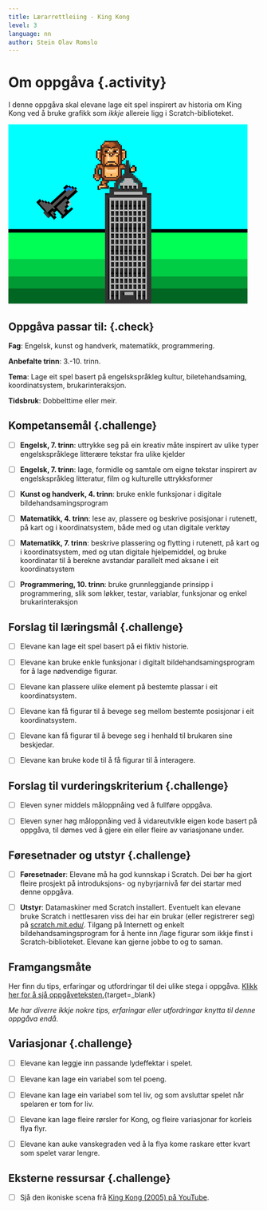 ```yaml
---
title: Lærarrettleiing - King Kong
level: 3
language: nn
author: Stein Olav Romslo
---
```



# Om oppgåva {.activity}

I denne oppgåva skal elevane lage eit spel inspirert av historia om King Kong
ved å bruke grafikk som *ikkje* allereie ligg i Scratch-biblioteket.

![Bilete av King Kong som passar seg for fly](kingkong.png)

## Oppgåva passar til: {.check}

__Fag__: Engelsk, kunst og handverk, matematikk, programmering.

__Anbefalte trinn__: 3.-10. trinn.

__Tema__: Lage eit spel basert på engelskspråkleg kultur, biletehandsaming, koordinatsystem, brukarinteraksjon.

__Tidsbruk__: Dobbelttime eller meir.

## Kompetansemål {.challenge}

- [ ] __Engelsk, 7. trinn__: uttrykke seg på ein kreativ måte inspirert av ulike
  typer engelskspråklege litterære tekstar fra ulike kjelder

- [ ] __Engelsk, 7. trinn__: lage, formidle og samtale om eigne tekstar
  inspirert av engelskspråkleg litteratur, film og kulturelle uttrykksformer

- [ ] __Kunst og handverk, 4. trinn__: bruke enkle funksjonar i digitale
  bildehandsamingsprogram

- [ ] __Matematikk, 4. trinn__: lese av, plassere og beskrive posisjonar i
  rutenett, på kart og i koordinatsystem, både med og utan digitale verktøy

- [ ] __Matematikk, 7. trinn__: beskrive plassering og flytting i rutenett, på
  kart og i koordinatsystem, med og utan digitale hjelpemiddel, og bruke
  koordinatar til å berekne avstandar parallelt med aksane i eit koordinatsystem

- [ ] __Programmering, 10. trinn__: bruke grunnleggjande prinsipp i
  programmering, slik som løkker, testar, variablar, funksjonar og enkel
  brukarinteraksjon

## Forslag til læringsmål {.challenge}

- [ ] Elevane kan lage eit spel basert på ei fiktiv historie.

- [ ] Elevane kan bruke enkle funksjonar i digitalt bildehandsamingsprogram for
  å lage nødvendige figurar.

- [ ] Elevane kan plassere ulike element på bestemte plassar i eit
  koordinatsystem.

- [ ] Elevane kan få figurar til å bevege seg mellom bestemte posisjonar i eit
  koordinatsystem.

- [ ] Elevane kan få figurar til å bevege seg i henhald til brukaren sine
  beskjedar.

- [ ] Elevane kan bruke kode til å få figurar til å interagere.

## Forslag til vurderingskriterium {.challenge}

- [ ] Eleven syner middels måloppnåing ved å fullføre oppgåva.

- [ ] Eleven syner høg måloppnåing ved å vidareutvikle eigen kode basert på
  oppgåva, til dømes ved å gjere ein eller fleire av variasjonane under.

## Føresetnader og utstyr {.challenge}

- [ ] __Føresetnader__: Elevane må ha god kunnskap i Scratch. Dei bør ha gjort
  fleire prosjekt på introduksjons- og nybyrjarnivå før dei startar med denne
  oppgåva.

- [ ] __Utstyr__: Datamaskiner med Scratch installert. Eventuelt kan elevane
  bruke Scratch i nettlesaren viss dei har ein brukar (eller registrerer seg) på
  [scratch.mit.edu/](https://scratch.mit.edu/). Tilgang på Internett og enkelt
  bildehandsamingsprogram for å hente inn /lage figurar som ikkje finst i
  Scratch-biblioteket. Elevane kan gjerne jobbe to og to saman.

## Framgangsmåte

Her finn du tips, erfaringar og utfordringar til dei ulike stega i oppgåva.
[Klikk her for å sjå
oppgåveteksten.](../kingkong/kingkong_nn.html){target=_blank}

_Me har diverre ikkje nokre tips, erfaringar eller utfordringar knytta til denne
oppgåva endå._

## Variasjonar {.challenge}

- [ ] Elevane kan leggje inn passande lydeffektar i spelet.

- [ ] Elevane kan lage ein variabel som tel poeng.

- [ ] Elevane kan lage ein variabel som tel liv, og som avsluttar spelet når
  spelaren er tom for liv.

- [ ] Elevane kan lage fleire rørsler for Kong, og fleire variasjonar for
  korleis flya flyr.

- [ ] Elevane kan auke vanskegraden ved å la flya kome raskare etter kvart som
  spelet varar lengre.

## Eksterne ressursar {.challenge}

- [ ] Sjå den ikoniske scena frå [King Kong (2005) på
  YouTube](https://www.youtube.com/watch?v=NoD85qZhkWY).
